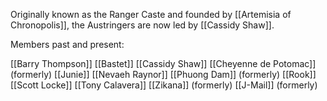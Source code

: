 Originally known as the Ranger Caste and founded by [[Artemisia of Chronopolis]], the Austringers are now led by [[Cassidy Shaw]].

Members past and present:

[[Barry Thompson]]
[[Bastet]]
[[Cassidy Shaw]]
[[Cheyenne de Potomac]] (formerly)
[[Junie]]
[[Nevaeh Raynor]]
[[Phuong Dam]] (formerly)
[[Rook]]
[[Scott Locke]]
[[Tony Calavera]]
[[Zikana]] (formerly)
[[J-Mail]] (formerly)